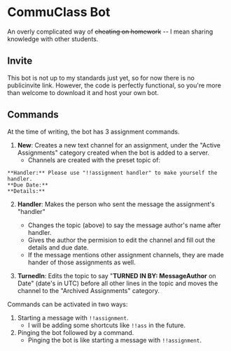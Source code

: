 # CommuClass Bot

An overly complicated way of ~~cheating on homework~~ -- I mean sharing knowledge with other students.

## Invite
This bot is not up to my standards just yet, so for now there is no publicinvite link. However, the code is perfectly functional, so you're more than welcome to download it and host your own bot.

## Commands
At the time of writing, the bot has 3 assignment commands.
1. **New**: Creates a new text channel for an assignment, under the "Active Assignments" category created when the bot is added to a server.
	* Channels are created with the preset topic of:
```
**Handler:** Please use "!!assignment handler" to make yourself the handler.
**Due Date:**
**Details:**
```

2. **Handler**: Makes the person who sent the message the assignment's "handler"
	* Changes the topic (above) to say the message author's name after handler.
	* Gives the author the permision to edit the channel and fill out the details and due date.
	* If the message mentions other assignment channels, they are made hander of those assignments as well.

3. **TurnedIn**: Edits the topic to say "**TURNED IN BY: MessageAuthor** on Date" (date's in UTC) before all other lines in the topic and moves the channel to the "Archived Assignments" category.

Commands can be activated in two ways:
1. Starting a message with `!!assignment`.
	* I will be adding some shortcuts like `!!ass` in the future.
2. Pinging the bot followed by a command.
	* Pinging the bot is like starting a message with `!!assignment`.
